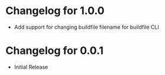 # Changelog for 1.0.0
- Add support for changing buildfile filename for buildfile CLI

# Changelog for 0.0.1
- Initial Release
